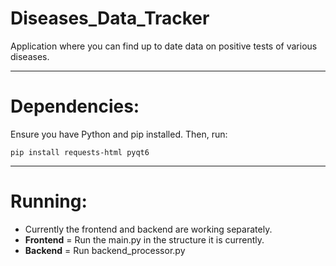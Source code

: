 # Diseases_Data_Tracker
Application where you can find up to date data on positive tests of various diseases.

---
# Dependencies:

Ensure you have Python and pip installed. Then, run:

```pip install requests-html pyqt6```

---
# Running:

- Currently the frontend and backend are working separately.
- **Frontend** = Run the main.py in the structure it is currently.
- **Backend** = Run backend_processor.py
